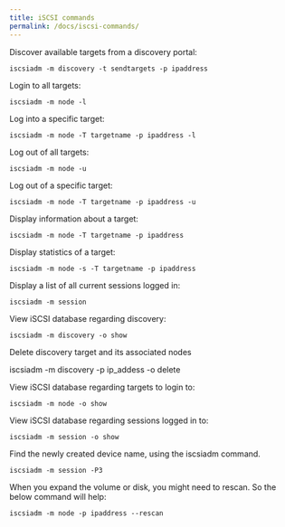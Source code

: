 ```yaml
---
title: iSCSI commands
permalink: /docs/iscsi-commands/
---
```


Discover available targets from a discovery portal:

    iscsiadm -m discovery -t sendtargets -p ipaddress

Login to all targets:

    iscsiadm -m node -l

Log into a specific target:

    iscsiadm -m node -T targetname -p ipaddress -l

Log out of all targets:

    iscsiadm -m node -u

Log out of a specific target:

    iscsiadm -m node -T targetname -p ipaddress -u
 

Display information about a target:

    iscsiadm -m node -T targetname -p ipaddress
 

Display statistics of a target:

    iscsiadm -m node -s -T targetname -p ipaddress
 

Display a list of all current sessions logged in:

    iscsiadm -m session
 

View iSCSI database regarding discovery:

    iscsiadm -m discovery -o show
 

Delete discovery target and its associated nodes

   iscsiadm -m discovery -p ip_addess -o delete

View iSCSI database regarding targets to login to:

    iscsiadm -m node -o show
 

View iSCSI database regarding sessions logged in to:

    iscsiadm -m session -o show


Find the newly created device name, using the iscsiadm command.

    iscsiadm -m session -P3


When you expand the volume or disk, you might need to rescan. So the below command will help:

    iscsiadm -m node -p ipaddress --rescan
 